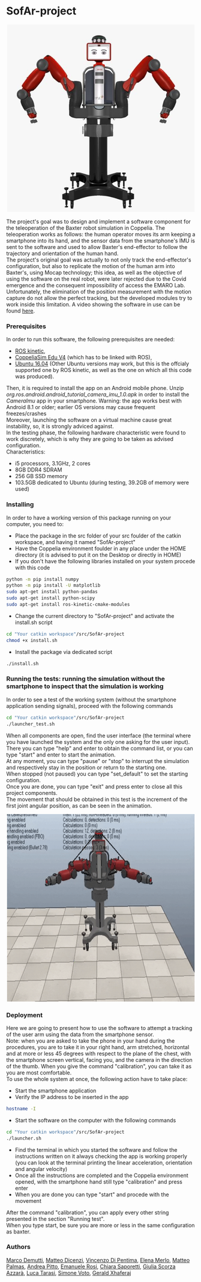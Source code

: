# SofAr-project

<p align="center">
  <img height="500" width="500" src="https://github.com/andreabradpitto/SofAr-project/blob/master/Images%20and%20multimedia/Image.jpeg?raw=true "Title"">
</p>

The project's goal was to design and implement a software component for the teleoperation of the Baxter robot simulation in Coppelia. The teleoperation works as follows: the human operator moves its arm keeping a smartphone into its hand, and the sensor data from the smartphone's IMU is sent to the software and used to allow Baxter's end-effector to follow the trajectory and orientation of the human hand.  
The project's original goal was actually to not only track the end-effector's configuration, but also to replicate the motion of the human arm into Baxter's, using Mocap technology; this idea, as well as the objective of using the software on the real robot, were later rejected due to the Covid emergence and the consequent impossibility of access the EMARO Lab.  
Unfortunately, the elimination of the position measurement with the motion capture do not allow the perfect tracking, but the developed modules try to work inside this limitation.
A video showing the software in use can be found [here](https://www.youtube.com/watch?v=VgPdaRzBtmo&feature=youtu.be).
 
### Prerequisites

In order to run this software, the following prerequisites are needed:  
- [ROS kinetic](http://wiki.ros.org/kinetic/Installation/Ubuntu),  
- [CoppeliaSim Edu V4](https://www.coppeliarobotics.com/helpFiles/en/ros1Tutorial.htm) (which has to be linked with ROS),  
- [Ubuntu 16.04](https://releases.ubuntu.com/16.04/) (Other Ubuntu versions may work, but this is the offcialy supported one by ROS kinetic, as well as the one on which all this code was produced).

Then, it is required to install the app on an Android mobile phone. Unzip *org.ros.android.android_tutorial_camera_imu_1.0.apk* in order to install the *CameraImu* app in your smartphone. Warning: the app works best with Android 8.1 or older; earlier OS versions may cause frequent freezes/crashes  
Moreover, launching the software on a virtual machine cause great instability, so, it is strongly adviced against.  
In the testing phase, the following hardware characteristic were found to work discretely, which is why they are going to be taken as advised configuration.  
Characteristics:  
- i5 processors, 3.1GHz, 2 cores
- 8GB DDR4 SDRAM
- 256 GB SSD memory
- 103.5GB dedicated to Ubuntu (during testing, 39.2GB of memory were used)


### Installing

In order to have a working version of this package running on your computer, you need to:  
- Place the package in the src folder of your src foulder of the catkin workspace, and having it named "SofAr-project"
- Have the Coppelia environment foulder in any place under the HOME directory (it is advised to put it on the Desktop or directly in HOME)
- If you don't have the following libraries installed on your system procede with this code
```sh
python -m pip install numpy
python -m pip install -U matplotlib
sudo apt-get install python-pandas
sudo apt-get install python-scipy
sudo apt-get install ros-kinetic-cmake-modules
```
- Change the current directory to "SofAr-project" and activate the install.sh script
```sh
cd "Your catkin workspace"/src/SofAr-project
chmod +x install.sh
```
- Install the package via dedicated script
```sh
./install.sh
```
### Running the tests: running the simulation without the smartphone to inspect that the simulation is working

In order to see a test of the working system (without the smartphone application sending signals), proceed with the following commands
```sh
cd "Your catkin workspace"/src/SofAr-project
./launcher_test.sh
```
When all components are open, find the user interface (the terminal where you have launched the system and the only one asking for the user input).  
There you can type "help" and enter to obtain the command list, or you can type "start" and enter to start the animation.  
At any moment, you can type "pause" or "stop" to interrupt the simulation and respectively stay in the position or return to the starting one.  
When stopped (not paused) you can type "set_default" to set the starting configuration.  
Once you are done, you can type "exit" and press enter to close all this project components.  
The movement that should be obtained in this test is the increment of the first joint angular position, as can be seen in the animation.  

<div align="center">
  <img height="500" width="500" src="https://github.com/andreabradpitto/SofAr-project/blob/master/Images%20and%20multimedia/Animated%20GIF-downsized_large.gif">
</div>
 
### Deployment
Here we are going to present how to use the software to attempt a tracking of the user arm using the data from the smartphone sensor.  
Note: when you are asked to take the phone in your hand during the procedures, you are to take it in your right hand, arm stretched, horizontal and at more or less 45 degrees with respect to the plane of the chest, with the smartphone screen vertical, facing you, and the camera in the direction of the thumb. When you give the command "calibration", you can take it as you are most comfortable.    
To use the whole system at once, the following action have to take place:  
- Start the smartphone application
- Verify the IP address to be inserted in the app

```sh
hostname -I
```
- Start the software on the computer with the following commands
```sh
cd "Your catkin workspace"/src/SofAr-project
./launcher.sh
```
- Find the terminal in which you started the software and follow the instructions written on it always checking the app is working properly (you can look at the terminal printing the linear acceleration, orientation and angular velocity)
- Once all the instructions are completed and the Coppelia environment opened, with the smartphone hand still type "calibration" and press enter  
- When you are done you can type "start" and procede with the movement

After the command "calibration", you can apply every other string presented in the section "Running test".  
When you type start, be sure you are more or less in the same configuration as baxter.


### Authors

[Marco Demutti](https://github.com/marcodemutti), [Matteo Dicenzi](https://github.com/mattedicenzi), [Vincenzo Di Pentima](https://github.com/VinDp), [Elena Merlo](https://github.com/RobElena), [Matteo Palmas](https://github.com/Matt98x), [Andrea Pitto](https://github.com/andreabradpitto), [Emanuele Rosi](https://github.com/emanuelericcardo), [Chiara Saporetti](https://github.com/ChiaraSapo), [Giulia Scorza Azzarà](https://github.com/Giulia24091997), [Luca Tarasi](https://github.com/LucaTars), [Simone Voto](https://github.com/Cavalletta98), [Gerald Xhaferaj](https://github.com/Geraldone)

